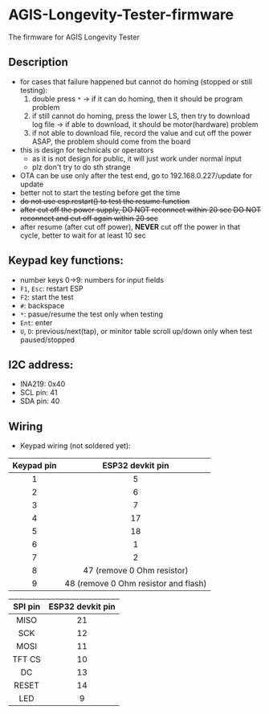 # AGIS-Longevity-Tester-firmware
The firmware for AGIS Longevity Tester

## Description
- for cases that failure happened but cannot do homing (stopped or still testing):
    1. double press `*` -> if it can do homing, then it should be program problem
    2. if still cannot do homing, press the lower LS, then try to download log file -> if able to download, it should be motor(hardware) problem
    3. if not able to download file, record the value and cut off the power ASAP, the problem should come from the board
- this is design for technicals or operators
    - as it is not design for public, it will just work under normal input
    - plz don't try to do sth strange
- OTA can be use only after the test end, go to 192.168.0.227/update for update
- better not to start the testing before get the time
- ~~do not use esp.restart() to test the resume function~~
- ~~after cut off the power supply, ~~~~DO NOT reconnect within 20 sec~~~~ DO NOT reconnect and cut off again within 20 sec~~
- after resume (after cut off power), **NEVER** cut off the power in that cycle, better to wait for at least 10 sec

## Keypad key functions:
+ number keys 0->9: numbers for input fields
+ `F1`, `Esc`: restart ESP
+ `F2`: start the test
+ `#`: backspace
+ `*`: pasue/resume the test only when testing
+ `Ent`: enter
+ `U`, `D`: previous/next(tap), or minitor table scroll up/down only when test paused/stopped

## I2C address:
+ INA219: 0x40
+ SCL pin: 41
+ SDA pin: 40

## Wiring
- Keypad wiring (not soldered yet):

| **Keypad pin** | **ESP32 devkit pin**                                 |
|:--------------:|:----------------------------------------------------:|
|        1       |           5                                          |
|        2       |           6                                          |
|        3       |           7                                          |
|        4       |          17                                          |
|        5       |          18                                          |
|        6       |           1                                          |
|        7       |           2                                          |
|        8       |          47 (remove 0 Ohm resistor)                  |
|        9       |          48 (remove 0 Ohm resistor and flash)        |

| **SPI pin** |                  **ESP32 devkit pin**                  |
|:-----------:|:------------------------------------------------------:|
|     MISO    |                           21                           |
|     SCK     |                           12                           |
|     MOSI    |                           11                           |
|    TFT CS   |                           10                           |
|      DC     |                           13                           |
|    RESET    |                           14                           |
|     LED     |                            9                           |